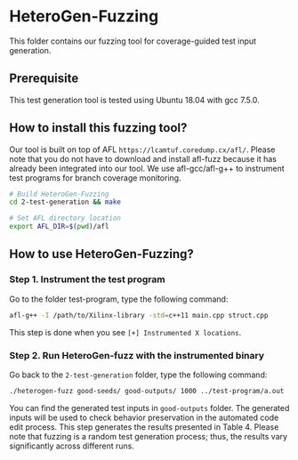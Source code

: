 

# HeteroGen-Fuzzing
This folder contains our fuzzing tool for coverage-guided test input generation.

## Prerequisite
This test generation tool is tested using Ubuntu 18.04 with gcc 7.5.0.

## How to install this fuzzing tool?
Our tool is built on top of AFL `https://lcamtuf.coredump.cx/afl/`. Please note that you do not have to download and install afl-fuzz because it has already been integrated into our tool. We use afl-gcc/afl-g++ to instrument test programs for branch coverage monitoring.

```bash
# Build HeteroGen-Fuzzing
cd 2-test-generation && make

# Set AFL directory location
export AFL_DIR=$(pwd)/afl
```

## How to use HeteroGen-Fuzzing?
### Step 1. Instrument the test program
Go to the folder test-program, type the following command:
```bash
afl-g++ -I /path/to/Xilinx-library -std=c++11 main.cpp struct.cpp
```
This step is done when you see `[+] Instrumented X locations`.

### Step 2. Run HeteroGen-fuzz with the instrumented binary
Go back to the `2-test-generation` folder, type the following command:
```bash
./heterogen-fuzz good-seeds/ good-outputs/ 1000 ../test-program/a.out
```
You can find the generated test inputs in `good-outputs` folder. The generated inputs will be used to check behavior preservation in the automated code edit process. This step generates the results presented in Table 4. Please note that fuzzing is a random test generation process; thus, the results vary significantly across different runs.
